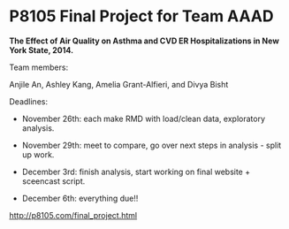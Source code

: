 # P8105 Final Project for Team AAAD

**The Effect of Air Quality on Asthma and CVD ER Hospitalizations in New York State, 2014.**

Team members: 

Anjile An, Ashley Kang, Amelia Grant-Alfieri, and Divya Bisht


Deadlines:

* November 26th: each make RMD with load/clean data, exploratory analysis.

* November 29th: meet to compare, go over next steps in analysis - split up work. 

* December 3rd: finish analysis, start working on final website + sceencast script.

* December 6th: everything due!!

http://p8105.com/final_project.html
